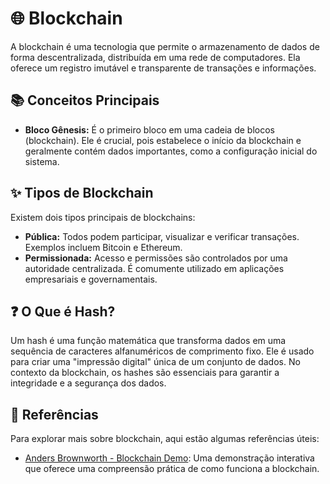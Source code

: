 # 🌐 Blockchain

A blockchain é uma tecnologia que permite o armazenamento de dados de forma descentralizada, distribuída em uma rede de computadores. Ela oferece um registro imutável e transparente de transações e informações.

## 📚 Conceitos Principais

* **Bloco Gênesis:** É o primeiro bloco em uma cadeia de blocos (blockchain). Ele é crucial, pois estabelece o início da blockchain e geralmente contém dados importantes, como a configuração inicial do sistema.

## ✨ Tipos de Blockchain

Existem dois tipos principais de blockchains:

* **Pública:** Todos podem participar, visualizar e verificar transações. Exemplos incluem Bitcoin e Ethereum.
* **Permissionada:** Acesso e permissões são controlados por uma autoridade centralizada. É comumente utilizado em aplicações empresariais e governamentais.

## ❓ O Que é Hash?

Um hash é uma função matemática que transforma dados em uma sequência de caracteres alfanuméricos de comprimento fixo. Ele é usado para criar uma "impressão digital" única de um conjunto de dados. No contexto da blockchain, os hashes são essenciais para garantir a integridade e a segurança dos dados.

## 📎 Referências

Para explorar mais sobre blockchain, aqui estão algumas referências úteis:

* [Anders Brownworth - Blockchain Demo](https://andersbrownworth.com/blockchain/): Uma demonstração interativa que oferece uma compreensão prática de como funciona a blockchain.
